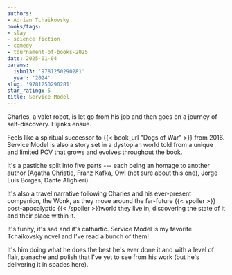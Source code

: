 ```yaml
---
authors:
- Adrian Tchaikovsky
books/tags:
- slay
- science fiction
- comedy
- tournament-of-books-2025
date: 2025-01-04
params:
  isbn13: '9781250290281'
  year: '2024'
slug: '9781250290281'
star_rating: 5
title: Service Model
---
```


Charles, a valet robot, is let go from his job and then goes on a journey of self-discovery. Hijinks ensue.

<!--more-->

Feels like a spiritual successor to {{< book_url "Dogs of War" >}} from 2016. Service Model is also a story set in a dystopian world told from a unique and limited POV that grows and evolves throughout the book.

It's a pastiche split into five parts --- each being an homage to another author (Agatha Christie, Franz Kafka, Owl (not sure about this one), Jorge Luis Borges, Dante Alighieri).

It's also a travel narrative following Charles and his ever-present companion, the Wonk, as they move around the far-future {{< spoiler >}} post-apocalyptic {{< /spoiler >}}world they live in, discovering the state of it and their place within it.

It's funny, it's sad and it's cathartic. Service Model is my favorite Tchaikovsky novel and I've read a bunch of them!

It's him doing what he does the best he's ever done it and with a level of flair, panache and polish that I've yet to see from his work (but he's delivering it in spades here).